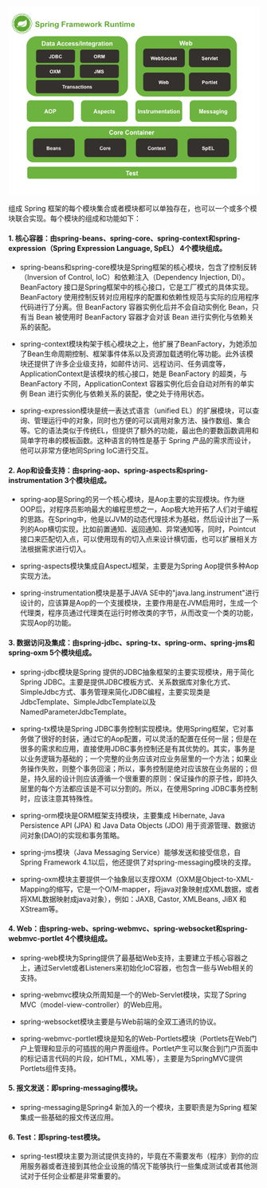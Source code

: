 ![Spring系统架构图](./_pic/Spring4的系统架构图.png)

组成 Spring 框架的每个模块集合或者模块都可以单独存在，也可以一个或多个模块联合实现。每个模块的组成和功能如下：

#### 1. 核心容器：由spring-beans、spring-core、spring-context和spring-expression（Spring Expression Language, SpEL） 4个模块组成。
- spring-beans和spring-core模块是Spring框架的核心模块，包含了控制反转（Inversion of Control, IoC）和依赖注入（Dependency Injection, DI）。BeanFactory 接口是Spring框架中的核心接口，它是工厂模式的具体实现。BeanFactory 使用控制反转对应用程序的配置和依赖性规范与实际的应用程序代码进行了分离。但 BeanFactory 容器实例化后并不会自动实例化 Bean，只有当 Bean 被使用时 BeanFactory 容器才会对该 Bean 进行实例化与依赖关系的装配。

- spring-context模块构架于核心模块之上，他扩展了BeanFactory，为她添加了Bean生命周期控制、框架事件体系以及资源加载透明化等功能。此外该模块还提供了许多企业级支持，如邮件访问、远程访问、任务调度等，ApplicationContext是该模块的核心接口，她是 BeanFactory 的超类，与 BeanFactory 不同，ApplicationContext 容器实例化后会自动对所有的单实例 Bean 进行实例化与依赖关系的装配，使之处于待用状态。

- spring-expression模块是统一表达式语言（unified EL）的扩展模块，可以查询、管理运行中的对象，同时也方便的可以调用对象方法、操作数组、集合等。它的语法类似于传统EL，但提供了额外的功能，最出色的要数函数调用和简单字符串的模板函数。这种语言的特性是基于 Spring 产品的需求而设计，他可以非常方便地同Spring IoC进行交互。

#### 2. Aop和设备支持：由spring-aop、spring-aspects和spring-instrumentation 3个模块组成。
- spring-aop是Spring的另一个核心模块，是Aop主要的实现模块。作为继OOP后，对程序员影响最大的编程思想之一，Aop极大地开拓了人们对于编程的思路。在Spring中，他是以JVM的动态代理技术为基础，然后设计出了一系列的Aop横切实现，比如前置通知、返回通知、异常通知等，同时，Pointcut接口来匹配切入点，可以使用现有的切入点来设计横切面，也可以扩展相关方法根据需求进行切入。

- spring-aspects模块集成自AspectJ框架，主要是为Spring Aop提供多种Aop实现方法。

- spring-instrumentation模块是基于JAVA SE中的"java.lang.instrument"进行设计的，应该算是Aop的一个支援模块，主要作用是在JVM启用时，生成一个代理类，程序员通过代理类在运行时修改类的字节，从而改变一个类的功能，实现Aop的功能。

#### 3. 数据访问及集成：由spring-jdbc、spring-tx、spring-orm、spring-jms和spring-oxm 5个模块组成。
- spring-jdbc模块是Spring 提供的JDBC抽象框架的主要实现模块，用于简化Spring JDBC。主要是提供JDBC模板方式、关系数据库对象化方式、SimpleJdbc方式、事务管理来简化JDBC编程，主要实现类是JdbcTemplate、SimpleJdbcTemplate以及NamedParameterJdbcTemplate。

- spring-tx模块是Spring JDBC事务控制实现模块。使用Spring框架，它对事务做了很好的封装，通过它的Aop配置，可以灵活的配置在任何一层；但是在很多的需求和应用，直接使用JDBC事务控制还是有其优势的。其实，事务是以业务逻辑为基础的；一个完整的业务应该对应业务层里的一个方法；如果业务操作失败，则整个事务回滚；所以，事务控制是绝对应该放在业务层的；但是，持久层的设计则应该遵循一个很重要的原则：保证操作的原子性，即持久层里的每个方法都应该是不可以分割的。所以，在使用Spring JDBC事务控制时，应该注意其特殊性。

- spring-orm模块是ORM框架支持模块，主要集成 Hibernate, Java Persistence API (JPA) 和 Java Data Objects (JDO) 用于资源管理、数据访问对象(DAO)的实现和事务策略。

- spring-jms模块（Java Messaging Service）能够发送和接受信息，自Spring Framework 4.1以后，他还提供了对spring-messaging模块的支撑。

- spring-oxm模块主要提供一个抽象层以支撑OXM（OXM是Object-to-XML-Mapping的缩写，它是一个O/M-mapper，将java对象映射成XML数据，或者将XML数据映射成java对象），例如：JAXB, Castor, XMLBeans, JiBX 和 XStream等。

#### 4. Web：由spring-web、spring-webmvc、spring-websocket和spring-webmvc-portlet 4个模块组成。
- spring-web模块为Spring提供了最基础Web支持，主要建立于核心容器之上，通过Servlet或者Listeners来初始化IoC容器，也包含一些与Web相关的支持。

- spring-webmvc模块众所周知是一个的Web-Servlet模块，实现了Spring MVC（model-view-controller）的Web应用。

- spring-websocket模块主要是与Web前端的全双工通讯的协议。

- spring-webmvc-portlet模块是知名的Web-Portlets模块（Portlets在Web门户上管理和显示的可插拔的用户界面组件。Portlet产生可以聚合到门户页面中的标记语言代码的片段，如HTML，XML等），主要是为SpringMVC提供Portlets组件支持。

#### 5. 报文发送：即spring-messaging模块。
- spring-messaging是Spring4 新加入的一个模块，主要职责是为Spring 框架集成一些基础的报文传送应用。

#### 6. Test：即spring-test模块。
- spring-test模块主要为测试提供支持的，毕竟在不需要发布（程序）到你的应用服务器或者连接到其他企业设施的情况下能够执行一些集成测试或者其他测试对于任何企业都是非常重要的。
